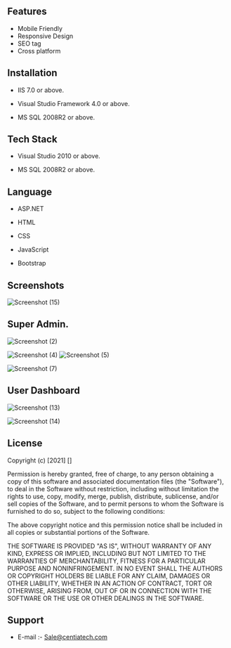 
## Features

- Mobile Friendly 
- Responsive Design
- SEO tag
- Cross platform



  
## Installation

- IIS 7.0  or above.

- Visual Studio Framework 4.0 or above.

- MS SQL 2008R2 or above.

## Tech Stack

- Visual Studio 2010 or above.

- MS SQL 2008R2 or above.
  
## Language

- ASP.NET
- HTML

- CSS

- JavaScript
- Bootstrap

## Screenshots

 
![Screenshot (15)](https://user-images.githubusercontent.com/92842316/140878339-b565f85b-11ef-4d04-b461-cb61b2dec4d5.png)
## Super Admin.
![Screenshot (2)](https://user-images.githubusercontent.com/92842316/140878363-cfcbcc2e-0f97-4a59-b5d6-858b56d14db9.png)

![Screenshot (4)](https://user-images.githubusercontent.com/92842316/140878376-0e66e7a4-788a-461e-91dd-f81cb1993c39.png)
![Screenshot (5)](https://user-images.githubusercontent.com/92842316/140878384-56442829-2e5c-4a4f-b6a8-1aab40e6fe6f.png)

![Screenshot (7)](https://user-images.githubusercontent.com/92842316/140878390-510cf28a-efdb-4946-ae0d-4f111e470917.png)

## User Dashboard
![Screenshot (13)](https://user-images.githubusercontent.com/92842316/140878401-95a27a66-e3e0-406a-96b2-9dce05df9db4.png)

 ![Screenshot (14)](https://user-images.githubusercontent.com/92842316/140878409-1e8fc80e-4268-4f49-b764-8021cb80443d.png)






## License

Copyright (c) [2021] []

Permission is hereby granted, free of charge, to any person obtaining a copy
of this software and associated documentation files (the "Software"), to deal
in the Software without restriction, including without limitation the rights
to use, copy, modify, merge, publish, distribute, sublicense, and/or sell
copies of the Software, and to permit persons to whom the Software is
furnished to do so, subject to the following conditions:

The above copyright notice and this permission notice shall be included in all
copies or substantial portions of the Software.

THE SOFTWARE IS PROVIDED "AS IS", WITHOUT WARRANTY OF ANY KIND, EXPRESS OR
IMPLIED, INCLUDING BUT NOT LIMITED TO THE WARRANTIES OF MERCHANTABILITY,
FITNESS FOR A PARTICULAR PURPOSE AND NONINFRINGEMENT. IN NO EVENT SHALL THE
AUTHORS OR COPYRIGHT HOLDERS BE LIABLE FOR ANY CLAIM, DAMAGES OR OTHER
LIABILITY, WHETHER IN AN ACTION OF CONTRACT, TORT OR OTHERWISE, ARISING FROM,
OUT OF OR IN CONNECTION WITH THE SOFTWARE OR THE USE OR OTHER DEALINGS IN THE
SOFTWARE.

## Support

- E-mail :- Sale@centiatech.com
  
